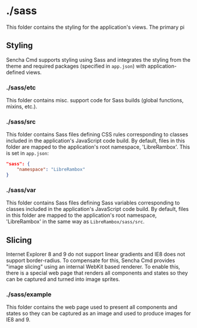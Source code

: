 # ./sass

This folder contains the styling for the application's views. The primary pi

## Styling

Sencha Cmd supports styling using Sass and integrates the styling from the theme and required packages (specified in `app.json`) with application-defined views.

### ./sass/etc

This folder contains misc. support code for Sass builds (global functions, mixins, etc.).

### ./sass/src

This folder contains Sass files defining CSS rules corresponding to classes
included in the application's JavaScript code build. By default, files in this
folder are mapped to the application's root namespace, 'LibreRambox'. This is set in
`app.json`:

```json
"sass": {
    "namespace": "LibreRambox"
}
```

### ./sass/var

This folder contains Sass files defining Sass variables corresponding to classes included in the application's JavaScript code build.
By default, files in this folder are mapped to the application's root namespace, 'LibreRambox' in the same way as `LibreRambox/sass/src`.

## Slicing

Internet Explorer 8 and 9 do not support linear gradients and IE8 does not support border-radius.
To compensate for this, Sencha Cmd provides "image slicing" using an internal WebKit based renderer.
To enable this, there is a special web page that renders all components and states so they can be captured and turned into image sprites.

### ./sass/example

This folder contains the web page used to present all components and states so they can be captured as an image and used to produce images for IE8 and 9.

